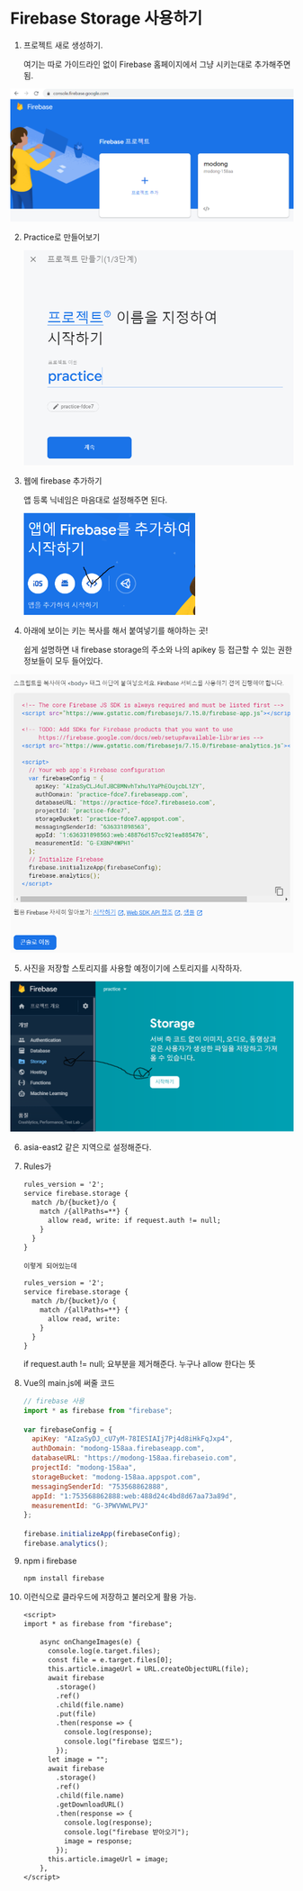 # Firebase Storage 사용하기

1. 프로젝트 새로 생성하기.

   여기는 따로 가이드라인 없이 Firebase 홈페이지에서 그냥 시키는대로 추가해주면 됨.

![pjt_add](firebase_assets\pjt_add.PNG)

2. Practice로 만들어보기

   <img src="firebase_assets\practice_make.PNG" alt="practice_make" style="zoom:60%;" />

3. 웹에 firebase 추가하기

   앱 등록 닉네임은 마음대로 설정해주면 된다.

   <img src="firebase_assets\web_add.PNG" alt="web_add" style="zoom:60%;" />

4. 아래에 보이는 키는 복사를 해서 붙여넣기를 해야하는 곳!

   쉽게 설명하면 내 firebase storage의 주소와 나의 apikey 등 접근할 수 있는 권한 정보들이 모두 들어있다.

<img src="firebase_assets\script.PNG" alt="script" style="zoom:60%;" />

5. 사진을 저장할 스토리지를 사용할 예정이기에 스토리지를 시작하자.

<img src="firebase_assets\storage_start.PNG" alt="storage_start" style="zoom:50%;" />

6. asia-east2 같은 지역으로 설정해준다.

7. Rules가

   ```
   rules_version = '2';
   service firebase.storage {
     match /b/{bucket}/o {
       match /{allPaths=**} {
         allow read, write: if request.auth != null;
       }
     }
   }
   
   이렇게 되어있는데
   ```

   ```
   rules_version = '2';
   service firebase.storage {
     match /b/{bucket}/o {
       match /{allPaths=**} {
         allow read, write:
       }
     }
   }
   ```

    if request.auth != null; 요부분을 제거해준다. 누구나 allow 한다는 뜻

8. Vue의 main.js에 써줄 코드

   ```js
   // firebase 사용
   import * as firebase from "firebase";
   
   var firebaseConfig = {
     apiKey: "AIzaSyDJ_cU7yM-78IESIAIj7Pj4d8iHkFqJxp4",
     authDomain: "modong-158aa.firebaseapp.com",
     databaseURL: "https://modong-158aa.firebaseio.com",
     projectId: "modong-158aa",
     storageBucket: "modong-158aa.appspot.com",
     messagingSenderId: "753568862888",
     appId: "1:753568862888:web:488d24c4bd8d67aa73a89d",
     measurementId: "G-3PWVWWLPVJ"
   };
   
   firebase.initializeApp(firebaseConfig);
   firebase.analytics();
   ```

9. npm i firebase

   ```bash
   npm install firebase
   ```

10. 이런식으로 클라우드에 저장하고 불러오게 활용 가능.

    ```vue
    <script>
    import * as firebase from "firebase";
    
        async onChangeImages(e) {
          console.log(e.target.files);
          const file = e.target.files[0];
          this.article.imageUrl = URL.createObjectURL(file);
          await firebase
            .storage()
            .ref()
            .child(file.name)
            .put(file)
            .then(response => {
              console.log(response);
              console.log("firebase 업로드");
            });
          let image = "";
          await firebase
            .storage()
            .ref()
            .child(file.name)
            .getDownloadURL()
            .then(response => {
              console.log(response);
              console.log("firebase 받아오기");
              image = response;
            });
          this.article.imageUrl = image;
        },
    </script>
    ```

    

